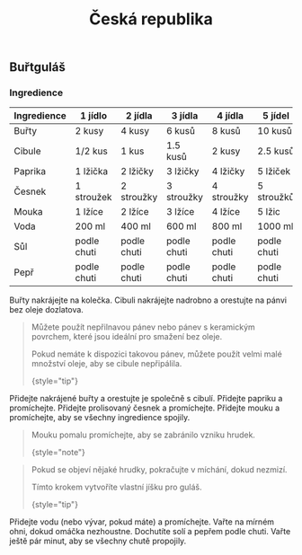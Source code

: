 ﻿---
title: Česká republika
---
## Buřtguláš

### Ingredience

| Ingredience | 1 jídlo     | 2 jídla     | 3 jídla     | 4 jídla     | 5 jídel     | 6 jídel     |
|-------------|-------------|-------------|-------------|-------------|-------------|-------------|
| Buřty       | 2 kusy      | 4 kusy      | 6 kusů      | 8 kusů      | 10 kusů     | 12 kusů     |
| Cibule      | 1/2 kus     | 1 kus       | 1.5 kusů    | 2 kusy      | 2.5 kusů    | 3 kusy      |
| Paprika     | 1 lžička    | 2 lžičky    | 3 lžičky    | 4 lžičky    | 5 lžiček    | 6 lžiček    |
| Česnek      | 1 stroužek  | 2 stroužky  | 3 stroužky  | 4 stroužky  | 5 stroužků  | 6 stroužků  |
| Mouka       | 1 lžíce     | 2 lžíce     | 3 lžíce     | 4 lžíce     | 5 lžic      | 6 lžic      |
| Voda        | 200 ml      | 400 ml      | 600 ml      | 800 ml      | 1000 ml     | 1200 ml     |
| Sůl         | podle chuti | podle chuti | podle chuti | podle chuti | podle chuti | podle chuti |
| Pepř        | podle chuti | podle chuti | podle chuti | podle chuti | podle chuti | podle chuti |

<procedure title="Postup" collapsible="true">
   <step>Buřty nakrájejte na kolečka.</step>
   <step>Cibuli nakrájejte nadrobno a orestujte na pánvi bez oleje dozlatova.

   > Můžete použít nepřilnavou pánev nebo pánev s keramickým povrchem, které jsou ideální pro smažení bez oleje.
   >
   > Pokud nemáte k dispozici takovou pánev, můžete použít velmi malé množství oleje, aby se cibule nepřipálila.
   >
   > {style="tip"}
   </step>
   <step>Přidejte nakrájené buřty a orestujte je společně s cibulí.</step>
   <step>Přidejte papriku a promíchejte.</step>
   <step>Přidejte prolisovaný česnek a promíchejte.</step>
   <step>Přidejte mouku a promíchejte, aby se všechny ingredience spojily.

   > Mouku pomalu promíchejte, aby se zabránilo vzniku hrudek.
   >
   > {style="note"}
   
   > Pokud se objeví nějaké hrudky, pokračujte v míchání, dokud nezmizí.
   >
   > Tímto krokem vytvoříte vlastní jíšku pro guláš.
   >
   > {style="tip"}
   </step>
   <step>Přidejte vodu (nebo vývar, pokud máte) a promíchejte. Vařte na mírném ohni, dokud omáčka nezhoustne.</step>
   <step>Dochutíte solí a pepřem podle chuti.</step>
   <step>Vařte ještě pár minut, aby se všechny chutě propojily.</step>
</procedure>